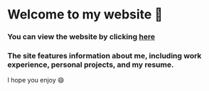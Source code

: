 # Welcome to my website 🚀

### You can view the website by clicking [here](jacksonkunde.github.io)
### The site features information about me, including work experience, personal projects, and my resume. 

I hope you enjoy 😄
